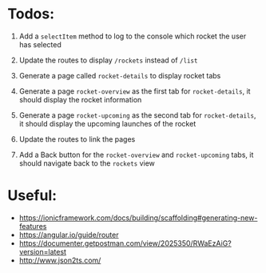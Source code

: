 # Todos:

1. Add a `selectItem` method to log to the console which rocket the user has selected

2. Update the routes to display `/rockets` instead of `/list`

3. Generate a page called `rocket-details` to display rocket tabs

4. Generate a page `rocket-overview` as the first tab for `rocket-details`, it should display the rocket information

5. Generate a page `rocket-upcoming` as the second tab for `rocket-details`, it should display the upcoming launches of the rocket

6. Update the routes to link the pages

7. Add a Back button for the `rocket-overview` and `rocket-upcoming` tabs, it should navigate back to the `rockets` view

# Useful:

- https://ionicframework.com/docs/building/scaffolding#generating-new-features
- https://angular.io/guide/router
- https://documenter.getpostman.com/view/2025350/RWaEzAiG?version=latest
- http://www.json2ts.com/